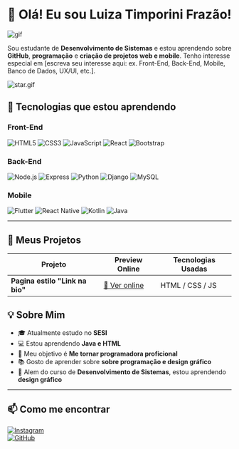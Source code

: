 # 👋 Olá! Eu sou Luiza Timporini Frazão!

![gif](https://www.imagensanimadas.com/data/media/134/linha-divisoria-imagem-animada-0057.gif)


Sou estudante de **Desenvolvimento de Sistemas** e estou aprendendo sobre **GitHub**, **programação** e **criação de projetos web e mobile**. Tenho interesse especial em [escreva seu interesse aqui: ex. Front-End, Back-End, Mobile, Banco de Dados, UX/UI, etc.].

![star.gif](https://www.imagensanimadas.com/data/media/562/linha-imagem-animada-0512.gif)

## 🎯 Tecnologias que estou aprendendo

### Front-End
![HTML5](https://img.shields.io/badge/-HTML5-E34F26?style=flat-square&logo=html5&logoColor=white)
![CSS3](https://img.shields.io/badge/-CSS3-1572B6?style=flat-square&logo=css3)
![JavaScript](https://img.shields.io/badge/-JavaScript-F7DF1E?style=flat-square&logo=javascript&logoColor=black)
![React](https://img.shields.io/badge/-React-61DAFB?style=flat-square&logo=react&logoColor=black)
![Bootstrap](https://img.shields.io/badge/-Bootstrap-7952B3?style=flat-square&logo=bootstrap&logoColor=white)

### Back-End
![Node.js](https://img.shields.io/badge/-Node.js-339933?style=flat-square&logo=node.js&logoColor=white)
![Express](https://img.shields.io/badge/-Express-000000?style=flat-square&logo=express&logoColor=white)
![Python](https://img.shields.io/badge/-Python-3776AB?style=flat-square&logo=python&logoColor=white)
![Django](https://img.shields.io/badge/-Django-092E20?style=flat-square&logo=django&logoColor=white)
![MySQL](https://img.shields.io/badge/-MySQL-4479A1?style=flat-square&logo=mysql&logoColor=white)

### Mobile
![Flutter](https://img.shields.io/badge/-Flutter-02569B?style=flat-square&logo=flutter&logoColor=white)
![React Native](https://img.shields.io/badge/-React_Native-61DAFB?style=flat-square&logo=react&logoColor=black)
![Kotlin](https://img.shields.io/badge/-Kotlin-0095D5?style=flat-square&logo=kotlin&logoColor=white)
![Java](https://img.shields.io/badge/-Java-007396?style=flat-square&logo=java&logoColor=white)

---

## 🚀 Meus Projetos

| Projeto               | Preview Online                        | Tecnologias Usadas        |
|-----------------------|-------------------------------------|--------------------------|
| **Pagina estilo "Link na bio"** | [🔗 Ver online](https://luizatimporinifrazao.github.io/eu-pagina/) | HTML / CSS / JS          |



## 💡 Sobre Mim

- 🎓 Atualmente estudo no **SESI**
- 💻 Estou aprendendo **Java e HTML**
- 🎯 Meu objetivo é **Me tornar programadora proficional**
- 📚 Gosto de aprender sobre **sobre programação e design gráfico**
- 🚀 Alem do curso de **Desenvolvimento de Sistemas**, estou aprendendo **design gráfico**

---

## 📫 Como me encontrar


[![Instagram](https://img.shields.io/badge/-Instagram-E4405F?style=flat-square&logo=instagram&logoColor=white)](https://www.instagram.com/timporini_?igsh=MTU3MXB3Zm54dDlwMA==)  
[![GitHub](https://img.shields.io/badge/-GitHub-181717?style=flat-square&logo=github&logoColor=white)](https://github.com/luizatimporinifrazao)
